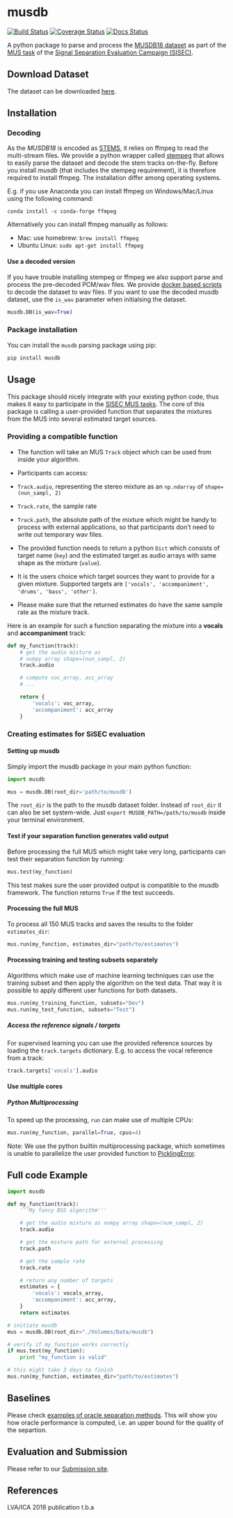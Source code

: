 # musdb

[![Build Status](https://travis-ci.org/sigsep/sigsep-mus-db.svg?branch=master)](https://travis-ci.org/sigsep/sigsep-mus-db)
[![Coverage Status](https://coveralls.io/repos/github/sigsep/sigsep-mus-db/badge.svg?branch=master)](https://coveralls.io/github/sigsep/sigsep-mus-db?branch=master)
[![Docs Status](https://readthedocs.org/projects/musdb/badge/?version=latest)](https://musdb.readthedocs.org/en/latest/)


A python package to parse and process the [MUSDB18 dataset](https://sigsep.github.io/musdb) as part of the [MUS task](https://sisec.inria.fr/home/2018-professionally-produced-music-recordings/) of the [Signal Separation Evaluation Campaign (SISEC)](https://sisec.inria.fr/).

## Download Dataset

The dataset can be downloaded [here](https://sigsep.github.io/musdb).

## Installation

### Decoding

As the _MUSDB18_ is encoded as [STEMS](http://www.stems-music.com/), it
relies on ffmpeg to read the multi-stream files. We provide a python wrapper called [stempeg](https://github.com/faroit/stempeg) that allows to easily parse the dataset and decode the stem tracks on-the-fly.
Before you install _musdb_ (that includes the stempeg requirement), it is therefore required to install ffmpeg. The installation differ among operating systems.

E.g. if you use Anaconda you can install ffmpeg on Windows/Mac/Linux using the following command:

```
conda install -c conda-forge ffmpeg
```

Alternatively you can install ffmpeg manually as follows:
* Mac: use homebrew: `brew install ffmpeg`
* Ubuntu Linux: `sudo apt-get install ffmpeg `

#### Use a decoded version

If you have trouble installing stempeg or ffmpeg we also support parse and process the pre-decoded PCM/wav files. We provide [docker based scripts](https://github.com/sigsep/sigsep-mus-io) to decode the dataset to wav files.
If you want to use the decoded musdb dataset, use the `is_wav` parameter when initialsing the dataset.

```python
musdb.DB(is_wav=True)
```

### Package installation

You can install the `musdb` parsing package using pip:

```bash
pip install musdb
```

## Usage

This package should nicely integrate with your existing python code, thus makes it easy to participate in the [SISEC MUS tasks](https://sisec.inria.fr/home/2016-professionally-produced-music-recordings). The core of this package is calling a user-provided function that separates the mixtures from the MUS into several estimated target sources.

### Providing a compatible function

- The function will take an MUS ```Track``` object which can be used from inside your algorithm.
- Participants can access:

 - ```Track.audio```, representing the stereo mixture as an ```np.ndarray``` of ```shape=(nun_sampl, 2)```
 - ```Track.rate```, the sample rate
 - ```Track.path```, the absolute path of the mixture which might be handy to process with external applications, so that participants don't need to write out temporary wav files.

- The provided function needs to return a python ```Dict``` which consists of target name (```key```) and the estimated target as audio arrays with same shape as the mixture (```value```).
- It is the users choice which target sources they want to provide for a given mixture. Supported targets are ```['vocals', 'accompaniment', 'drums', 'bass', 'other']```.
- Please make sure that the returned estimates do have the same sample rate as the mixture track.

Here is an example for such a function separating the mixture into a __vocals__ and __accompaniment__ track:

```python
def my_function(track):
    # get the audio mixture as
    # numpy array shape=(nun_sampl, 2)
    track.audio

    # compute voc_array, acc_array
    # ...

    return {
        'vocals': voc_array,
        'accompaniment': acc_array
    }
```

### Creating estimates for SiSEC evaluation

#### Setting up musdb

Simply import the musdb package in your main python function:

```python
import musdb

mus = musdb.DB(root_dir='path/to/musdb')
```

The ```root_dir``` is the path to the musdb dataset folder. Instead of ```root_dir``` it can also be set system-wide. Just ```export MUSDB_PATH=/path/to/musdb``` inside your terminal environment.

#### Test if your separation function generates valid output

Before processing the full MUS which might take very long, participants can test their separation function by running:
```python
mus.test(my_function)
```
This test makes sure the user provided output is compatible to the musdb framework. The function returns `True` if the test succeeds.

#### Processing the full MUS

To process all 150 MUS tracks and saves the results to the folder ```estimates_dir```:

```python
mus.run(my_function, estimates_dir="path/to/estimates")
```

#### Processing training and testing subsets separately

Algorithms which make use of machine learning techniques can use the training subset and then apply the algorithm on the test data. That way it is possible to apply different user functions for both datasets.

```python
mus.run(my_training_function, subsets="Dev")
mus.run(my_test_function, subsets="Test")
```

##### Access the reference signals / targets

For supervised learning you can use the provided reference sources by loading the `track.targets` dictionary.
E.g. to access the vocal reference from a track:

```python
track.targets['vocals'].audio
```

#### Use multiple cores

##### Python Multiprocessing

To speed up the processing, `run` can make use of multiple CPUs:

```python
mus.run(my_function, parallel=True, cpus=4)
```

Note: We use the python builtin multiprocessing package, which sometimes is unable to parallelize the user provided function to [PicklingError](http://stackoverflow.com/a/8805244).


## Full code Example

```python
import musdb

def my_function(track):
    '''My fancy BSS algorithm'''

    # get the audio mixture as numpy array shape=(num_sampl, 2)
    track.audio

    # get the mixture path for external processing
    track.path

    # get the sample rate
    track.rate

    # return any number of targets
    estimates = {
        'vocals': vocals_array,
        'accompaniment': acc_array,
    }
    return estimates

# initiate musdb
mus = musdb.DB(root_dir="./Volumes/Data/musdb")

# verify if my_function works correctly
if mus.test(my_function):
    print "my_function is valid"

# this might take 3 days to finish
mus.run(my_function, estimates_dir="path/to/estimates")

```
## Baselines

Please check [examples of oracle separation methods](https://github.com/sigsep/sigsep-mus-oracle). 
This will show you how oracle performance is computed, i.e. an upper bound for the quality of the separtion.

## Evaluation and Submission

Please refer to our [Submission site](https://github.com/sigsep/sigsep-mus-2018).


## References

LVA/ICA 2018 publication t.b.a
